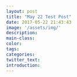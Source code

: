 ```yaml
---
layout: post
title: "May 22 Test Post"
date: 2017-05-22 21:43:43
image: '/assets/img/'
description:
main-class:
color:
tags:
categories:
twitter_text:
introduction:
---
```

